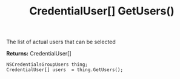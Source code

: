 ﻿---
uid: crmscript_ref_NSCredentialsGroupUsers_GetUsers
title: CredentialUser[] GetUsers()
intellisense: NSCredentialsGroupUsers.GetUsers
keywords: NSCredentialsGroupUsers, GetUsers
so.topic: reference
---

The list of actual users that can be selected

**Returns:** CredentialUser[]


```crmscript
NSCredentialsGroupUsers thing;
CredentialUser[] users  = thing.GetUsers();
```



